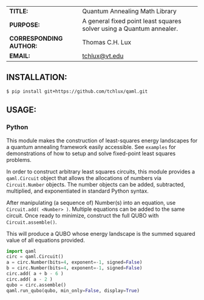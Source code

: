 |             |                |
|-------------|----------------|
|**TITLE:**   | Quantum Annealing Math Library     |
|**PURPOSE:** | A general fixed point least squares solver using a Quantum annealer.      |
|**CORRESPONDING AUTHOR:**  | Thomas C.H. Lux  |
|**EMAIL:**   | tchlux@vt.edu |


## INSTALLATION:

    $ pip install git+https://github.com/tchlux/qaml.git

## USAGE:

### Python

  This module makes the construction of least-squares energy
  landscapes for a quantum annealing framework easily
  accessible. See `examples` for demonstrations of how to setup and
  solve fixed-point least squares problems.

  In order to construct arbitrary least squares circuits, this
  module provides a `qaml.Circuit` object that allows the
  allocations of numbers via `Circuit.Number` objects. The number
  objects can be added, subtracted, multiplied, and exponentiated in
  standard Python syntax.

  After manipulating (a sequence of) Number(s) into an equation, use
  `Circuit.add( <Number> )`. Multiple equations can be added to the
  same circuit. Once ready to minimize, construct the full QUBO with
  `Circuit.assemble()`.

  This will produce a QUBO whose energy landscape is the summed
  squared value of all equations provided.

```python
import qaml
circ = qaml.Circuit()
a = circ.Number(bits=4, exponent=-1, signed=False)
b = circ.Number(bits=4, exponent=-1, signed=False)
circ.add( a + b - 6 )
circ.add( a - 2 )
qubo = circ.assemble()
qaml.run_qubo(qubo, min_only=False, display=True)
```
